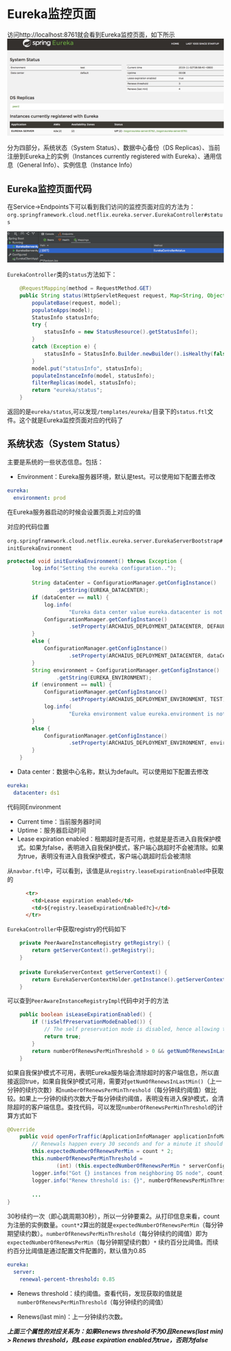 # Eureka监控页面

访问http://localhost:8761就会看到Eureka监控页面，如下所示
![eureka-monitor](../../screenshot/spring-cloud/eureka-monitor.png)

分为四部分，系统状态（System Status）、数据中心备份（DS Replicas）、当前注册到Eureka上的实例（Instances currently registered with Eureka）、通用信息（General Info）、实例信息（Instance Info）

## Eureka监控页面代码

在Service->Endpoints下可以看到我们访问的监控页面对应的方法为：`org.springframework.cloud.netflix.eureka.server.EurekaController#status`

![eureka-endpoints](../../screenshot/spring-cloud/eureka-endpoints.png)

`EurekaController`类的`status`方法如下：

```java
	@RequestMapping(method = RequestMethod.GET)
	public String status(HttpServletRequest request, Map<String, Object> model) {
		populateBase(request, model);
		populateApps(model);
		StatusInfo statusInfo;
		try {
			statusInfo = new StatusResource().getStatusInfo();
		}
		catch (Exception e) {
			statusInfo = StatusInfo.Builder.newBuilder().isHealthy(false).build();
		}
		model.put("statusInfo", statusInfo);
		populateInstanceInfo(model, statusInfo);
		filterReplicas(model, statusInfo);
		return "eureka/status";
	}
```

返回的是`eureka/status`,可以发现`/templates/eureka/`目录下的`status.ftl`文件。这个就是Eureka监控页面对应的代码了

## 系统状态（System Status）

主要是系统的一些状态信息。包括：

* Environment：Eureka服务器环境，默认是test。可以使用如下配置去修改

```yaml
eureka:
  environment: prod
```

在Eureka服务器启动的时候会设置页面上对应的值

对应的代码位置

`org.springframework.cloud.netflix.eureka.server.EurekaServerBootstrap#initEurekaEnvironment`

```java
protected void initEurekaEnvironment() throws Exception {
		log.info("Setting the eureka configuration..");

		String dataCenter = ConfigurationManager.getConfigInstance()
				.getString(EUREKA_DATACENTER);
		if (dataCenter == null) {
			log.info(
					"Eureka data center value eureka.datacenter is not set, defaulting to default");
			ConfigurationManager.getConfigInstance()
					.setProperty(ARCHAIUS_DEPLOYMENT_DATACENTER, DEFAULT);
		}
		else {
			ConfigurationManager.getConfigInstance()
					.setProperty(ARCHAIUS_DEPLOYMENT_DATACENTER, dataCenter);
		}
		String environment = ConfigurationManager.getConfigInstance()
				.getString(EUREKA_ENVIRONMENT);
		if (environment == null) {
			ConfigurationManager.getConfigInstance()
					.setProperty(ARCHAIUS_DEPLOYMENT_ENVIRONMENT, TEST);
			log.info(
					"Eureka environment value eureka.environment is not set, defaulting to test");
		}
		else {
			ConfigurationManager.getConfigInstance()
					.setProperty(ARCHAIUS_DEPLOYMENT_ENVIRONMENT, environment);
		}
	}
```
    
*  Data center：数据中心名称，默认为default。可以使用如下配置去修改

```yaml
eureka:
  datacenter: ds1
```

代码同Environment

* Current time：当前服务器时间
* Uptime：服务器启动时间
* Lease expiration enabled：租期超时是否可用，也就是是否进入自我保护模式。如果为false，表明进入自我保护模式，客户端心跳超时不会被清除。如果为true，表明没有进入自我保护模式，客户端心跳超时后会被清除

从`navbar.ftl`中，可以看到，该值是从`registry.leaseExpirationEnabled`中获取的

```html
      <tr>
        <td>Lease expiration enabled</td>
        <td>${registry.leaseExpirationEnabled?c}</td>
      </tr>
```

`EurekaController`中获取registry的代码如下

```java
	private PeerAwareInstanceRegistry getRegistry() {
		return getServerContext().getRegistry();
	}

	private EurekaServerContext getServerContext() {
		return EurekaServerContextHolder.getInstance().getServerContext();
	}
```

可以查到`PeerAwareInstanceRegistryImpl`代码中对于的方法

```java
    public boolean isLeaseExpirationEnabled() {
        if (!isSelfPreservationModeEnabled()) {
            // The self preservation mode is disabled, hence allowing the instances to expire.
            return true;
        }
        return numberOfRenewsPerMinThreshold > 0 && getNumOfRenewsInLastMin() > numberOfRenewsPerMinThreshold;
    }
```

如果自我保护模式不可用，表明Eureka服务端会清除超时的客户端信息，所以直接返回true，如果自我保护模式可用，需要对`getNumOfRenewsInLastMin()`（上一分钟的续约次数）和`numberOfRenewsPerMinThreshold`（每分钟续约阈值）做比较。如果上一分钟的续约次数大于每分钟续约阈值，表明没有进入保护模式，会清除超时的客户端信息。查找代码，可以发现`numberOfRenewsPerMinThreshold`的计算方式如下

```java
@Override
    public void openForTraffic(ApplicationInfoManager applicationInfoManager, int count) {
        // Renewals happen every 30 seconds and for a minute it should be a factor of 2.
        this.expectedNumberOfRenewsPerMin = count * 2;
        this.numberOfRenewsPerMinThreshold =
                (int) (this.expectedNumberOfRenewsPerMin * serverConfig.getRenewalPercentThreshold());
        logger.info("Got {} instances from neighboring DS node", count);
        logger.info("Renew threshold is: {}", numberOfRenewsPerMinThreshold);
        
        ...        
}
```

30秒续约一次（即心跳周期30秒），所以一分钟要乘2。从打印信息来看，count为注册的实例数量。`count*2`算出的就是`expectedNumberOfRenewsPerMin`（每分钟期望续约数）。`numberOfRenewsPerMinThreshold`（每分钟续约的阈值）即为`expectedNumberOfRenewsPerMin`（每分钟期望续约数）`*` 续约百分比阈值。而续约百分比阈值是通过配置文件配置的，默认值为0.85

```yaml
eureka:
  server:
    renewal-percent-threshold: 0.85
```

* Renews threshold：续约阈值。查看代码，发现获取的值就是`numberOfRenewsPerMinThreshold`（每分钟续约的阈值）

* Renews(last min)：上一分钟续约次数。

_***上面三个属性的对应关系为：如果Renews threshold不为0且Renews(last min) > Renews threshold，则Lease expiration enabled为true，否则为false***_




